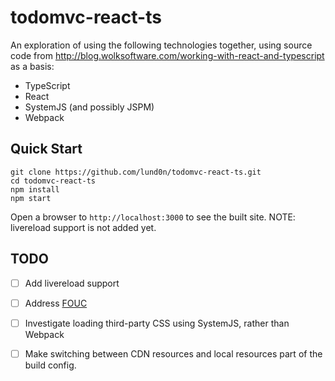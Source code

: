 # todomvc-react-ts

An exploration of using the following technologies together, using source code from http://blog.wolksoftware.com/working-with-react-and-typescript as a basis:

* TypeScript
* React
* SystemJS (and possibly JSPM)
* Webpack

## Quick Start

```
git clone https://github.com/lund0n/todomvc-react-ts.git
cd todomvc-react-ts
npm install
npm start
```

Open a browser to `http://localhost:3000` to see the built site. NOTE: livereload support is not added yet.

## TODO

- [ ] Add livereload support
- [ ] Address [FOUC](https://en.wikipedia.org/wiki/Flash_of_unstyled_content)
- [ ] Investigate loading third-party CSS using SystemJS, rather than Webpack
- [ ] Make switching between CDN resources and local resources part of the build config.

